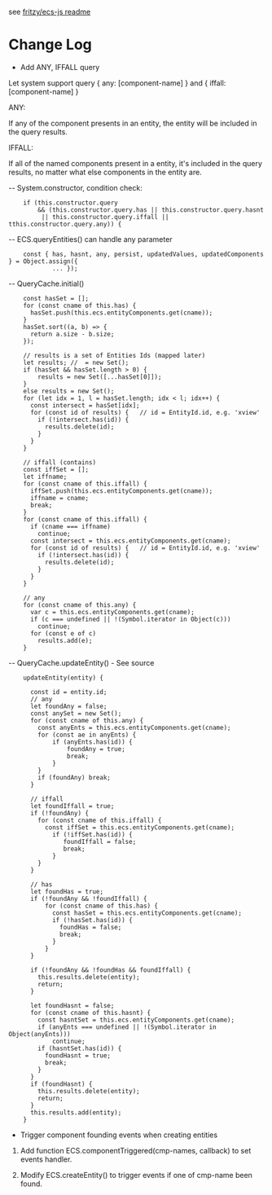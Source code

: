 see [fritzy/ecs-js readme](https://github.com/fritzy/ecs-js/blob/master/README.md)

# Change Log

- Add ANY, IFFALL query

Let system support query { any: [component-name] } and { iffall: [component-name] }

ANY:

If any of the component presents in an entity, the entity will be included
in the query results.

IFFALL:

If all of the named components present in a entity, it's included in the query
results, no matter what else components in the entity are.

-- System.constructor, condition check:

```
    if (this.constructor.query
		&& (this.constructor.query.has || this.constructor.query.hasnt
         || this.constructor.query.iffall || tthis.constructor.query.any)) {
```

-- ECS.queryEntities() can handle any parameter

```
    const { has, hasnt, any, persist, updatedValues, updatedComponents } = Object.assign({
            ... });
```

-- QueryCache.initial()

```
    const hasSet = [];
    for (const cname of this.has) {
      hasSet.push(this.ecs.entityComponents.get(cname));
    }
    hasSet.sort((a, b) => {
      return a.size - b.size;
    });

	// results is a set of Entities Ids (mapped later)
    let results; //  = new Set();
	if (hasSet && hasSet.length > 0) {
		results = new Set([...hasSet[0]]);
	}
	else results = new Set();
    for (let idx = 1, l = hasSet.length; idx < l; idx++) {
      const intersect = hasSet[idx];
      for (const id of results) {	// id = EntityId.id, e.g. 'xview'
        if (!intersect.has(id)) {
          results.delete(id);
        }
      }
    }

    // iffall (contains)
    const iffSet = [];
    let iffname;
    for (const cname of this.iffall) {
      iffSet.push(this.ecs.entityComponents.get(cname));
      iffname = cname;
      break;
    }
    for (const cname of this.iffall) {
      if (cname === iffname)
        continue;
      const intersect = this.ecs.entityComponents.get(cname);
      for (const id of results) {	// id = EntityId.id, e.g. 'xview'
        if (!intersect.has(id)) {
          results.delete(id);
        }
      }
    }

	// any
    for (const cname of this.any) {
      var c = this.ecs.entityComponents.get(cname);
      if (c === undefined || !(Symbol.iterator in Object(c)))
        continue;
      for (const e of c)
        results.add(e);
    }
```

-- QueryCache.updateEntity() - See source

```
    updateEntity(entity) {

      const id = entity.id;
      // any
      let foundAny = false;
      const anySet = new Set();
      for (const cname of this.any) {
        const anyEnts = this.ecs.entityComponents.get(cname);
        for (const ae in anyEnts) {
            if (anyEnts.has(id)) {
                foundAny = true;
                break;
            }
        }
        if (foundAny) break;
      }

      // iffall
      let foundIffall = true;
      if (!foundAny) {
        for (const cname of this.iffall) {
          const iffSet = this.ecs.entityComponents.get(cname);
    	    if (!iffSet.has(id)) {
    	       foundIffall = false;
    	       break;
    	    }
        }
      }

      // has
      let foundHas = true;
      if (!foundAny && !foundIffall) {
          for (const cname of this.has) {
            const hasSet = this.ecs.entityComponents.get(cname);
            if (!hasSet.has(id)) {
              foundHas = false;
              break;
            }
          }
      }

      if (!foundAny && !foundHas && foundIffall) {
        this.results.delete(entity);
        return;
      }

      let foundHasnt = false;
      for (const cname of this.hasnt) {
        const hasntSet = this.ecs.entityComponents.get(cname);
        if (anyEnts === undefined || !(Symbol.iterator in Object(anyEnts)))
            continue;
        if (hasntSet.has(id)) {
          foundHasnt = true;
          break;
    	}
      }
      if (foundHasnt) {
        this.results.delete(entity);
        return;
      }
      this.results.add(entity);
    }
```

- Trigger component founding events when creating entities

1. Add function ECS.componentTriggered(cmp-names, callback) to set events handler.

2. Modify ECS.createEntity() to trigger events if one of cmp-name been found.
